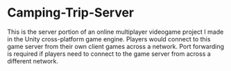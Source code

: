# Camping-Trip-Server

This is the server portion of an online multiplayer videogame project I made in the Unity cross-platform game engine. Players would connect to this game server from their own client games across a network. Port forwarding is required if players need to connect to the game server from across a different network.
